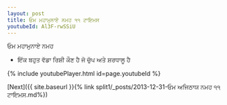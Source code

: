 ```yaml
---
layout: post
title: ਓਮ ਮਹਾਮੁਨਾਏ ਨਮਹ ੧੧ ਟਾਇਮਸ
youtubeId: Al3F-rwSSiU
---
```

 
 
 ਓਮ ਮਹਾਮੁਨਾਏ ਨਮਹ  
 
 -  ਇੱਕ ਬਹੁਤ ਵੱਡਾ ਰਿਸ਼ੀ ਕੌਣ ਹੈ ਜੋ ਚੁੱਪ ਅਤੇ ਸ਼ਰਧਾਲੂ ਹੈ 
 
  
 
  
 
 
 
 
 
 


{% include youtubePlayer.html id=page.youtubeId %}
 
[Next]({{ site.baseurl }}{% link  split1/_posts/2013-12-31-ਓਮ ਅਜਿਠਾਯ ਨਮਹ ੧੧ ਟਾਇਮਸ.md%})
 
